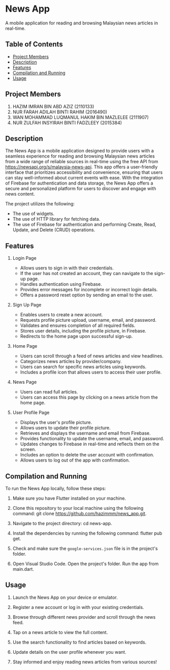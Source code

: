 # News App

A mobile application for reading and browsing Malaysian news articles in real-time.

## Table of Contents

- [Project Members](#project-members)
- [Description](#description)
- [Features](#features)
- [Compilation and Running](#compilation-and-running)
- [Usage](#usage)

## Project Members

1.  HAZIM IMRAN BIN ABD AZIZ (2110133)
2.  NUR FARAH ADILAH BINTI RAHIM (2016490)
3.  WAN MOHAMMAD LUQMANUL HAKIM BIN MAZLELEE (2111907)
4.  NUR ZULFAH INSYIRAH BINTI FADZLEEY (2015384)

## Description

The News App is a mobile application designed to provide users with a seamless experience for reading and browsing Malaysian news articles from a wide range of reliable sources in real-time using the free API from https://newsapi.org/s/malaysia-news-api. This app offers a user-friendly interface that prioritizes accessibility and convenience, ensuring that users can stay well-informed about current events with ease. With the integration of Firebase for authentication and data storage, the News App offers a secure and personalized platform for users to discover and engage with news content.

The project utilizes the following:

- The use of widgets.
- The use of HTTP library for fetching data.
- The use of Firebase for authentication and performing Create, Read, Update, and Delete (CRUD) operations.


## Features

1. Login Page
   - Allows users to sign in with their credentials.
   - If the user has not created an account, they can navigate to the sign-up page.
   - Handles authentication using Firebase.
   - Provides error messages for incomplete or incorrect login details.
   - Offers a password reset option by sending an email to the user.

2. Sign Up Page
   - Enables users to create a new account.
   - Requests profile picture upload, username, email, and password.
   - Validates and ensures completion of all required fields.
   - Stores user details, including the profile picture, in Firebase.
   - Redirects to the home page upon successful sign-up.

3. Home Page
   - Users can scroll through a feed of news articles and view headlines.
   - Categorizes news articles by provider/company.
   - Users can search for specific news articles using keywords.
   - Includes a profile icon that allows users to access their user profile.

4. News Page
   - Users can read full articles.
   - Users can access this page by clicking on a news article from the home page.

5. User Profile Page
   - Displays the user's profile picture.
   - Allows users to update their profile picture.
   - Retrieves and displays the username and email from Firebase.
   - Provides functionality to update the username, email, and password.
   - Updates changes to Firebase in real-time and reflects them on the screen.
   - Includes an option to delete the user account with confirmation.
   - Allows users to log out of the app with confirmation.

## Compilation and Running

To run the News App locally, follow these steps:

1. Make sure you have Flutter installed on your machine.

2. Clone this repository to your local machine using the following command: git clone https://github.com/hazimmm/news_app.git.

3. Navigate to the project directory: cd news-app.

4. Install the dependencies by running the following command: flutter pub get.

5. Check and make sure the `google-services.json` file is in the project's folder.

6. Open Visual Studio Code. Open the project's folder. Run the app from main.dart.

## Usage

1. Launch the News App on your device or emulator.

2. Register a new account or log in with your existing credentials.

3. Browse through different news provider and scroll through the news feed.

4. Tap on a news article to view the full content.

5. Use the search functionality to find articles based on keywords.

6. Update details on the user profile whenever you want.

7. Stay informed and enjoy reading news articles from various sources!
